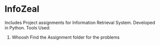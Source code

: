 # InfoZeal
Includes Project assignments for Information Retrieval System. Developed in Python.
Tools Used:
1) Whoosh
Find the Assignment folder for the problems
